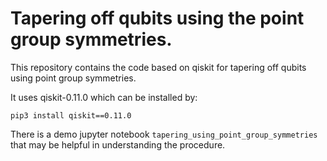 # Tapering off qubits using the point group symmetries.

This repository contains the code based on qiskit for tapering off qubits using point group symmetries.

It uses qiskit-0.11.0 which can be installed by:

```pip3 install qiskit==0.11.0```

There is a demo jupyter notebook `tapering_using_point_group_symmetries` that may be helpful in understanding the procedure.
